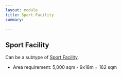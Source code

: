 ```yaml
---
layout: module
title: Sport Facility
summary: 

---
```


## Sport Facility
Can be a subtype of [Sport Facility]().

* Area requirement: 5,000 sqm - 9x18m = 162 sqm